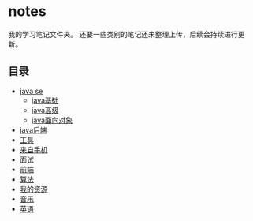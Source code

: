 # notes
我的学习笔记文件夹。
还要一些类别的笔记还未整理上传，后续会持续进行更新。

## 目录

- [java se](#javase)
    - [java基础](#java基础)
    - [java高级](#java高级)
    - [java面向对象](#java面向对象)
- [java后端](#java后端)
- [工具](#操作系统)
- [来自手机](#来自手机)
- [面试](#面试)
- [前端](#前端)
- [算法](#算法)
- [我的资源](#我的资源)
- [音乐](#音乐)
- [英语](#英语)

